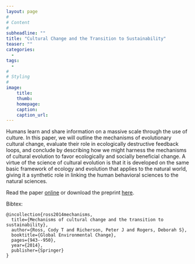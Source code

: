 ```yaml
---
layout: page
#
# Content
#
subheadline: ""
title: "Cultural Change and the Transition to Sustainability"
teaser: ""
categories:
  - 
tags:
  - 
#
# Styling
#
image:
    title:
    thumb:
    homepage:
    caption:
    caption_url:
---
```

<div class="row">
<div class="medium-8 columns t30">
<img src="{{ site.url }}/images/sustain.png" alt="">
</div><!-- /.medium-8.columns -->
</div><!-- /.row -->
Humans learn and share information on a massive scale through the use of culture. In this paper, we will outline the mechanisms of evolutionary cultural change, evaluate their role in ecologically destructive feedback loops, and conclude by describing how we might harness the mechanisms of cultural evolution to favor ecologically and socially beneficial change. A virtue of the science of cultural evolution is that it is developed on the same basic framework of ecology and evolution that applies to the natural world, giving it a synthetic role in linking the human behavioral sciences to the natural sciences. 

Read the paper [online][1] or download the preprint [here][2].

Bibtex:
```
@incollection{ross2014mechanisms,
  title={Mechanisms of cultural change and the transition to sustainability},
  author={Ross, Cody T and Richerson, Peter J and Rogers, Deborah S},
  booktitle={Global Environmental Change},
  pages={943--950},
  year={2014},
  publisher={Springer}
}
```

 [1]: http://link.springer.com/10.1007%2F978-94-007-5784-4_63
 [2]: https://github.com/Ctross/ctross.github.io/blob/master/pdfs/CESustainability.pdf
 

